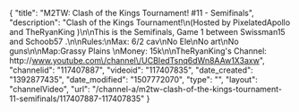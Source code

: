 {
    "title": "M2TW: Clash of the Kings Tournament! #11 - Semifinals",
    "description": "Clash of the Kings Tournament!\n(Hosted by PixelatedApollo and TheRyanKing )\n\nThis is the Semifinals, Game 1 between Swissman15 and Schoob57 .\n\nRules:\nMax: 6\/2 cav\nNo Ele\nNo art\nNo guns\n\nMap:Grassy Plains \nMoney: 15k\n\nTheRyanKing's Channel: http:\/\/www.youtube.com\/channel\/UCBIedTsnq6dWn8AAw1X3axw",
    "channelid": "117407887",
    "videoid": "117407835",
    "date_created": "1392877435",
    "date_modified": "1507772070",
    "type": "",
    "layout": "channelVideo",
    "url": "\/channel-a\/m2tw-clash-of-the-kings-tournament-11-semifinals\/117407887-117407835"
}